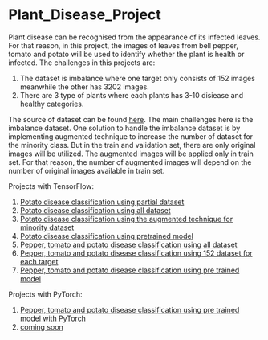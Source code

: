 # Plant_Disease_Project

Plant disease can be recognised from the appearance of its infected leaves. For that reason, in this project, the images of leaves from bell pepper, tomato and potato will be used to identify whether the plant is health or infected. The challenges in this projects are:
1. The dataset is imbalance where one target only consists of 152 images meanwhile the other has 3202 images.
2. There are 3 type of plants where each plants has 3-10 disiease and healthy categories.

The source of dataset can be found [here](https://www.kaggle.com/datasets/arjuntejaswi/plant-village). The main challenges here is the imbalance dataset. One solution to handle the imbalance dataset is by implementing augmented technique to increase the number of dataset for the minority class. But in the train and validation set, there are only original images will be utilized. The augmented images will be applied only in train set. For that reason, the number of augmented images will depend on the number of original images available in train set. 

Projects with TensorFlow:
1. [Potato disease classification using partial dataset](https://github.com/imdwipayana/Plant_Disease_Project/blob/main/potatoes_disease_CNN.ipynb)
2. [Potato disease classification using all dataset](https://github.com/imdwipayana/Plant_Disease_Project/blob/main/potatoe_disease_CNN_full_dataset.ipynb)
3. [Potato disease classification using the augmented technique for minority dataset](https://github.com/imdwipayana/Plant_Disease_Project/blob/main/potato_disease_augmented.ipynb)
4. [Potato disease classification using pretrained model](https://github.com/imdwipayana/Plant_Disease_Project/blob/main/potato_disease_pre_trained_model.ipynb)
5. [Pepper, tomato and potato disease classification using all dataset](https://github.com/imdwipayana/Plant_Disease_Project/blob/main/all_diseases_all_dataset.ipynb)
6. [Pepper, tomato and potato disease classification using 152 dataset for each target](https://github.com/imdwipayana/Plant_Disease_Project/blob/main/all_disease_152_Images.ipynb)
7. [Pepper, tomato and potato disease classification using pre trained model](https://github.com/imdwipayana/Plant_Disease_Project/blob/main/all_plant_diseases_pretrained_model.ipynb)

Projects with PyTorch:
1. [Pepper, tomato and potato disease classification using pre trained model with PyTorch](https://github.com/imdwipayana/Plant_Disease_Project/blob/main/all_disease_classification_preTrained_PyTorch.ipynb)
2. [coming soon]()

